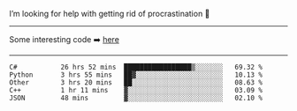 I’m looking for help with getting rid of procrastination 🤔

-----

Some interesting code :arrow_right: [here](https://github.com/zhen8838/playground)

-----

<!--START_SECTION:waka-->

```text
C#           26 hrs 52 mins  █████████████████▒░░░░░░░   69.32 %
Python       3 hrs 55 mins   ██▓░░░░░░░░░░░░░░░░░░░░░░   10.13 %
Other        3 hrs 20 mins   ██░░░░░░░░░░░░░░░░░░░░░░░   08.63 %
C++          1 hr 11 mins    ▓░░░░░░░░░░░░░░░░░░░░░░░░   03.09 %
JSON         48 mins         ▓░░░░░░░░░░░░░░░░░░░░░░░░   02.10 %
```

<!--END_SECTION:waka-->

<!--
**zhen8838/zhen8838** is a ✨ _special_ ✨ repository because its `README.md` (this file) appears on your GitHub profile.

Here are some ideas to get you started:

- 🔭 I’m currently working on ...
- 🌱 I’m currently learning ...
- 👯 I’m looking to collaborate on ...
 ...
- 💬 Ask me about ...
- 📫 How to reach me: ...
- 😄 Pronouns: ...
- ⚡ Fun fact: ...
-->
